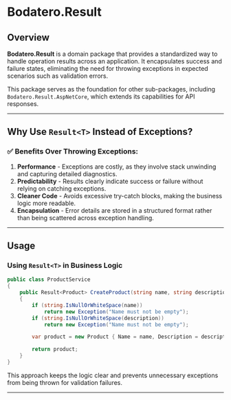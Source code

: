 ﻿# Bodatero.Result

## Overview

**Bodatero.Result** is a domain package that provides a standardized way to handle operation results across an application. It encapsulates success and failure states, eliminating the need for throwing exceptions in expected scenarios such as validation errors.

This package serves as the foundation for other sub-packages, including `Bodatero.Result.AspNetCore`, which extends its capabilities for API responses.

---

## Why Use `Result<T>` Instead of Exceptions?

### ✅ Benefits Over Throwing Exceptions:

1. **Performance** - Exceptions are costly, as they involve stack unwinding and capturing detailed diagnostics.
2. **Predictability** - Results clearly indicate success or failure without relying on catching exceptions.
3. **Cleaner Code** - Avoids excessive try-catch blocks, making the business logic more readable.
4. **Encapsulation** - Error details are stored in a structured format rather than being scattered across exception handling.

---

## Usage



### Using `Result<T>` in Business Logic

```csharp
public class ProductService
{
    public Result<Product> CreateProduct(string name, string description)
    {
        if (string.IsNullOrWhiteSpace(name))
            return new Exception("Name must not be empty");
        if (string.IsNullOrWhiteSpace(description))
            return new Exception("Name must not be empty");

        var product = new Product { Name = name, Description = description };

        return product;
    }
}
```

This approach keeps the logic clear and prevents unnecessary exceptions from being thrown for validation failures.

---